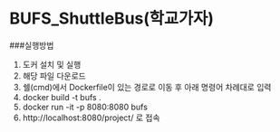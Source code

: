 # BUFS_ShuttleBus(학교가자)


###실행방법
1. 도커 설치 및 실행
2. 해당 파일 다운로드
3. 쉘(cmd)에서 Dockerfile이 있는 경로로 이동 후 아래 명령어 차례대로 입력
4. docker build -t bufs .
5. docker run -it -p 8080:8080 bufs
6. http://localhost:8080/project/ 로 접속
